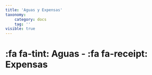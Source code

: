```yaml
---
title: 'Aguas y Expensas'
taxonomy:
    category: docs
    tag: ''
visible: true
---
```


# :fa fa-tint: Aguas - :fa fa-receipt: Expensas